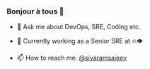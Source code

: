 ### Bonjour à tous 👋

- 💬 Ask me about DevOps, SRE, Coding etc.

- 🔭 Currently working as a Senior SRE at 🔥👁 

- 📫 How to reach me: [@sivaramsajeev](https://www.linkedin.com/in/sivaram-sajeev-817679158/)


